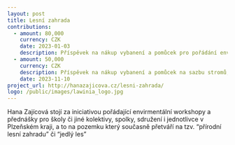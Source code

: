 ```yaml
---
layout: post
title: Lesní zahrada 
contributions:
  - amount: 80,000
    currency: CZK
    date: 2023-01-03
    description: Příspěvek na nákup vybanení a pomůcek pro pořádání environmentálních programů
  - amount: 50,000
    currency: CZK
    description: Příspěvek na nákup vybanení a pomůcek na sazbu stromů, náklady spojené s environmentální výchovou
    date: 2023-11-10
project_url: http://hanazajicova.cz/lesni-zahrada/
logo: /public/images/lawinia_logo.jpg
---
```


Hana Zajícová stojí za iniciativou pořádající envirmentální workshopy a přednášky pro školy či jiné kolektivy, spolky, sdružení i jednotlivce v Plzeňském kraji, a to na pozemku který současně přetváří na tzv. “přírodní lesní zahradu” či “jedlý les”
